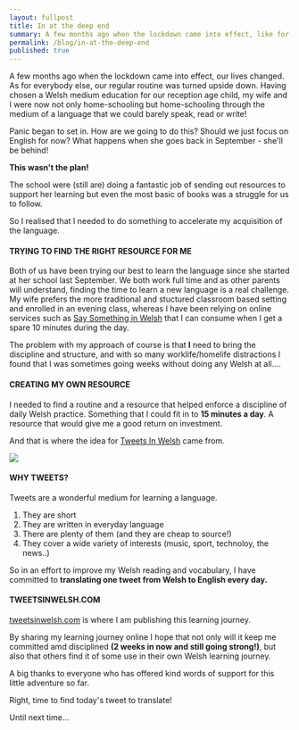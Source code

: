 ```yaml
---
layout: fullpost
title: In at the deep end
summary: A few months ago when the lockdown came into effect, like for most people our lives changed and our regular routine was turned upside down. Having chosen a Welsh medium education for our reception age child, my wife and I were now not only home-schooling but home-schooling through the medium of a language that we could bareley speak, read or write! Panic began to set in....
permalink: /blog/in-at-the-deep-end
published: true
---
```


A few months ago when the lockdown came into effect, our lives changed. As for everybody else, our regular routine was turned upside down. Having chosen a Welsh medium education for our reception age child, my wife and I were now not only home-schooling but home-schooling through the medium of a language that we could barely speak, read or write! 


Panic began to set in. How are we going to do this? Should we just focus on English for now? What happens when she goes back in September - she'll be behind! 

**This wasn't the plan!**


The school were (still are) doing a fantastic job of sending out resources to support her learning but even the most basic of books was a struggle for us to follow.


So I realised that I needed to do something to accelerate my acquisition of the language.

#### TRYING TO FIND THE RIGHT RESOURCE FOR ME

Both of us have been trying our best to learn the language since she started at her school last September. We both work full time and as other parents will understand, finding the time to learn a new language is a real challenge. My wife prefers the more traditional and stuctured classroom based setting and enrolled in an evening class, whereas I have been relying on online services such as [Say Something in Welsh](https://www.saysomethingin.com/welsh) that I can consume when I get a spare 10 minutes during the day.


The problem with my approach of course is that **I** need to bring the discipline and structure, and with so many worklife/homelife distractions I found that I was sometimes going weeks without doing any Welsh at all....


####  CREATING MY OWN RESOURCE

I needed to find a routine and a resource that helped enforce a discipline of daily Welsh practice. Something that I could fit in to **15 minutes a day**. A resource that would give me a good return on investment. 

And that is where the idea for [Tweets In Welsh](https://tweetsinwelsh.com/) came from.

<p><img class="blog-image" src="https://robertdpowell.github.io/tweetsinwelsh/img/journeystarts.jpg"/></p>

#### WHY TWEETS?

Tweets are a wonderful medium for learning a language.

1. They are short
2. They are written in everyday language 
3. There are plenty of them (and they are cheap to source!)
4. They cover a wide variety of interests (music, sport, technoloy, the news..) 

So in an effort to improve my Welsh reading and vocabulary, I have committed to **translating one tweet from Welsh to English every day.**

#### TWEETSINWELSH.COM

[tweetsinwelsh.com](https://tweetsinwelsh.com/) is where I am publishing this learning journey.

By sharing my learning journey online I hope that not only will it keep me committed amd disciplined **(2 weeks in now and still going strong!)**, but also that others find it of some use in their own Welsh learning journey.

A big thanks to everyone who has offered kind words of support for this little adventure so far.

Right, time to find today's tweet to translate!

Until next time...




